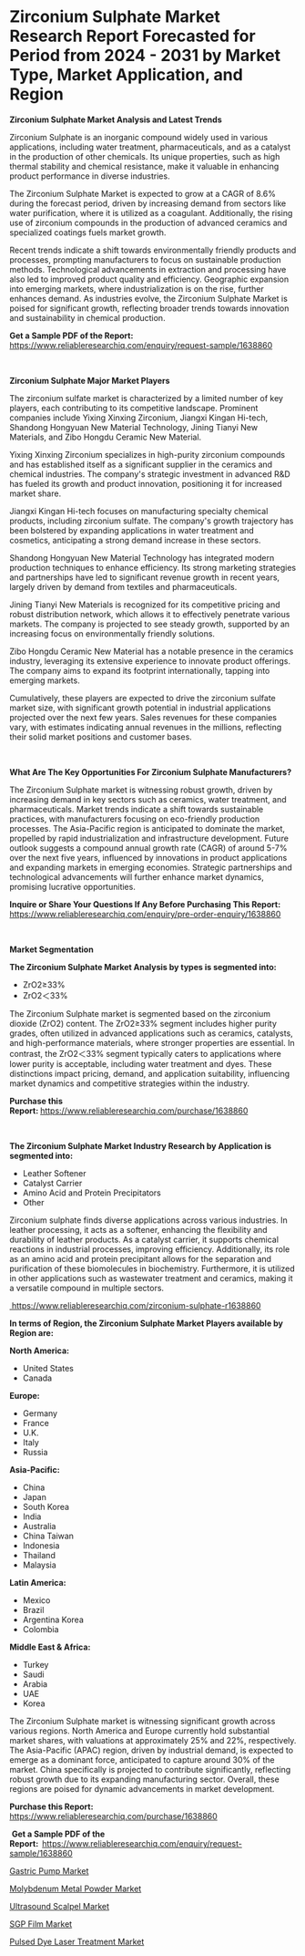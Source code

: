 <p><h1>Zirconium Sulphate Market Research Report Forecasted for Period from 2024 -  2031 by Market Type, Market Application, and Region</h1></p><p><strong>Zirconium Sulphate Market Analysis and Latest Trends</strong></p>
<p><p>Zirconium Sulphate is an inorganic compound widely used in various applications, including water treatment, pharmaceuticals, and as a catalyst in the production of other chemicals. Its unique properties, such as high thermal stability and chemical resistance, make it valuable in enhancing product performance in diverse industries.</p><p>The Zirconium Sulphate Market is expected to grow at a CAGR of 8.6% during the forecast period, driven by increasing demand from sectors like water purification, where it is utilized as a coagulant. Additionally, the rising use of zirconium compounds in the production of advanced ceramics and specialized coatings fuels market growth. </p><p>Recent trends indicate a shift towards environmentally friendly products and processes, prompting manufacturers to focus on sustainable production methods. Technological advancements in extraction and processing have also led to improved product quality and efficiency. Geographic expansion into emerging markets, where industrialization is on the rise, further enhances demand. As industries evolve, the Zirconium Sulphate Market is poised for significant growth, reflecting broader trends towards innovation and sustainability in chemical production.</p></p>
<p><strong>Get a Sample PDF of the Report:&nbsp;</strong> <a href="https://www.reliableresearchiq.com/enquiry/request-sample/1638860?utm_campaign=1088&utm_medium=2&utm_source=Github&utm_content=ia&utm_term=08112024&utm_id=zirconium-sulphate">https://www.reliableresearchiq.com/enquiry/request-sample/1638860</a></p>
<p>&nbsp;</p>
<p><strong>Zirconium Sulphate Major Market Players</strong></p>
<p><p>The zirconium sulfate market is characterized by a limited number of key players, each contributing to its competitive landscape. Prominent companies include Yixing Xinxing Zirconium, Jiangxi Kingan Hi-tech, Shandong Hongyuan New Material Technology, Jining Tianyi New Materials, and Zibo Hongdu Ceramic New Material. </p><p>Yixing Xinxing Zirconium specializes in high-purity zirconium compounds and has established itself as a significant supplier in the ceramics and chemical industries. The company's strategic investment in advanced R&D has fueled its growth and product innovation, positioning it for increased market share.</p><p>Jiangxi Kingan Hi-tech focuses on manufacturing specialty chemical products, including zirconium sulfate. The company's growth trajectory has been bolstered by expanding applications in water treatment and cosmetics, anticipating a strong demand increase in these sectors. </p><p>Shandong Hongyuan New Material Technology has integrated modern production techniques to enhance efficiency. Its strong marketing strategies and partnerships have led to significant revenue growth in recent years, largely driven by demand from textiles and pharmaceuticals.</p><p>Jining Tianyi New Materials is recognized for its competitive pricing and robust distribution network, which allows it to effectively penetrate various markets. The company is projected to see steady growth, supported by an increasing focus on environmentally friendly solutions.</p><p>Zibo Hongdu Ceramic New Material has a notable presence in the ceramics industry, leveraging its extensive experience to innovate product offerings. The company aims to expand its footprint internationally, tapping into emerging markets.</p><p>Cumulatively, these players are expected to drive the zirconium sulfate market size, with significant growth potential in industrial applications projected over the next few years. Sales revenues for these companies vary, with estimates indicating annual revenues in the millions, reflecting their solid market positions and customer bases.</p></p>
<p>&nbsp;</p>
<p><strong>What Are The Key Opportunities For Zirconium Sulphate Manufacturers?</strong></p>
<p><p>The Zirconium Sulphate market is witnessing robust growth, driven by increasing demand in key sectors such as ceramics, water treatment, and pharmaceuticals. Market trends indicate a shift towards sustainable practices, with manufacturers focusing on eco-friendly production processes. The Asia-Pacific region is anticipated to dominate the market, propelled by rapid industrialization and infrastructure development. Future outlook suggests a compound annual growth rate (CAGR) of around 5-7% over the next five years, influenced by innovations in product applications and expanding markets in emerging economies. Strategic partnerships and technological advancements will further enhance market dynamics, promising lucrative opportunities.</p></p>
<p><strong>Inquire or Share Your Questions If Any Before Purchasing This Report:</strong> <a href="https://www.reliableresearchiq.com/enquiry/pre-order-enquiry/1638860?utm_campaign=1088&utm_medium=2&utm_source=Github&utm_content=ia&utm_term=08112024&utm_id=zirconium-sulphate">https://www.reliableresearchiq.com/enquiry/pre-order-enquiry/1638860</a></p>
<p>&nbsp;</p>
<p><strong>Market Segmentation</strong></p>
<p><strong>The Zirconium Sulphate Market Analysis by types is segmented into:</strong></p>
<p><ul><li>ZrO2≥33%</li><li>ZrO2＜33%</li></ul></p>
<p><p>The Zirconium Sulphate market is segmented based on the zirconium dioxide (ZrO2) content. The ZrO2≥33% segment includes higher purity grades, often utilized in advanced applications such as ceramics, catalysts, and high-performance materials, where stronger properties are essential. In contrast, the ZrO2＜33% segment typically caters to applications where lower purity is acceptable, including water treatment and dyes. These distinctions impact pricing, demand, and application suitability, influencing market dynamics and competitive strategies within the industry.</p></p>
<p><strong>Purchase this Report:&nbsp;</strong><a href="https://www.reliableresearchiq.com/purchase/1638860?utm_campaign=1088&utm_medium=2&utm_source=Github&utm_content=ia&utm_term=08112024&utm_id=zirconium-sulphate">https://www.reliableresearchiq.com/purchase/1638860</a></p>
<p>&nbsp;</p>
<p><strong>The Zirconium Sulphate Market Industry Research by Application is segmented into:</strong></p>
<p><ul><li>Leather Softener</li><li>Catalyst Carrier</li><li>Amino Acid and Protein Precipitators</li><li>Other</li></ul></p>
<p><p>Zirconium sulphate finds diverse applications across various industries. In leather processing, it acts as a softener, enhancing the flexibility and durability of leather products. As a catalyst carrier, it supports chemical reactions in industrial processes, improving efficiency. Additionally, its role as an amino acid and protein precipitant allows for the separation and purification of these biomolecules in biochemistry. Furthermore, it is utilized in other applications such as wastewater treatment and ceramics, making it a versatile compound in multiple sectors.</p></p>
<p><a href="https://www.reliableresearchiq.com/zirconium-sulphate-r1638860?utm_campaign=1088&utm_medium=2&utm_source=Github&utm_content=ia&utm_term=08112024&utm_id=zirconium-sulphate">&nbsp;https://www.reliableresearchiq.com/zirconium-sulphate-r1638860</a></p>
<p><strong>In terms of Region, the Zirconium Sulphate Market Players available by Region are:</strong></p>
<p>
    <p> <strong> North America: </strong>
        <ul>
            <li>United States</li>
            <li>Canada</li>
        </ul>
        </p> 
    <p> <strong> Europe: </strong>
        <ul>
            <li>Germany</li>
            <li>France</li>
            <li>U.K.</li>
            <li>Italy</li>
            <li>Russia</li>
        </ul>
        </p> 
    <p> <strong> Asia-Pacific: </strong>
        <ul>
            <li>China</li>
            <li>Japan</li>
            <li>South Korea</li>
            <li>India</li>
            <li>Australia</li>
            <li>China Taiwan</li>
            <li>Indonesia</li>
            <li>Thailand</li>
            <li>Malaysia</li>
        </ul>
        </p> 
    <p> <strong> Latin America: </strong>
        <ul>
            <li>Mexico</li>
            <li>Brazil</li>
            <li>Argentina Korea</li>
            <li>Colombia</li>
        </ul>
        </p> 
    <p> <strong> Middle East & Africa: </strong>
        <ul>
            <li>Turkey</li>
            <li>Saudi</li>
            <li>Arabia</li>
            <li>UAE</li>
            <li>Korea</li>
        </ul>
    </p>
    </p>
<p><p>The Zirconium Sulphate market is witnessing significant growth across various regions. North America and Europe currently hold substantial market shares, with valuations at approximately 25% and 22%, respectively. The Asia-Pacific (APAC) region, driven by industrial demand, is expected to emerge as a dominant force, anticipated to capture around 30% of the market. China specifically is projected to contribute significantly, reflecting robust growth due to its expanding manufacturing sector. Overall, these regions are poised for dynamic advancements in market development.</p></p>
<p><strong>Purchase this Report: </strong><a href="https://www.reliableresearchiq.com/purchase/1638860?utm_campaign=1088&utm_medium=2&utm_source=Github&utm_content=ia&utm_term=08112024&utm_id=zirconium-sulphate">https://www.reliableresearchiq.com/purchase/1638860</a></p>
<p>&nbsp;<strong>Get a Sample PDF of the Report:&nbsp;&nbsp;</strong><a href="https://www.reliableresearchiq.com/enquiry/request-sample/1638860?utm_campaign=1088&utm_medium=2&utm_source=Github&utm_content=ia&utm_term=08112024&utm_id=zirconium-sulphate">https://www.reliableresearchiq.com/enquiry/request-sample/1638860</a></p>
<p><strong></strong></p>
<p><p><a href="https://issuu.com/reportprime-2/docs/gastric-pump-market-size-2030.pptx_bfd1ba3da07d7e?utm_campaign=1088&utm_medium=2&utm_source=Github&utm_content=ia&utm_term=08112024&utm_id=zirconium-sulphate">Gastric Pump Market</a></p><p><a href="https://github.com/alea79alre/Market-Research-Report-List-1/blob/main/molybdenum-metal-powder-market.md?utm_campaign=1088&utm_medium=2&utm_source=Github&utm_content=ia&utm_term=08112024&utm_id=zirconium-sulphate">Molybdenum Metal Powder Market</a></p><p><a href="https://issuu.com/reportprime-2/docs/ultrasound-scalpel-market-size-2030_1bdd1460fec67c?utm_campaign=1088&utm_medium=2&utm_source=Github&utm_content=ia&utm_term=08112024&utm_id=zirconium-sulphate">Ultrasound Scalpel Market</a></p><p><a href="https://github.com/wanvigsqmunsenr/Market-Research-Report-List-1/blob/main/sgp-film-market.md?utm_campaign=1088&utm_medium=2&utm_source=Github&utm_content=ia&utm_term=08112024&utm_id=zirconium-sulphate">SGP Film Market</a></p><p><a href="https://issuu.com/reportprime-2/docs/pulsed-dye-laser-treatment-market-s_5dfa959962e2ed?utm_campaign=1088&utm_medium=2&utm_source=Github&utm_content=ia&utm_term=08112024&utm_id=zirconium-sulphate">Pulsed Dye Laser Treatment Market</a></p></p>
